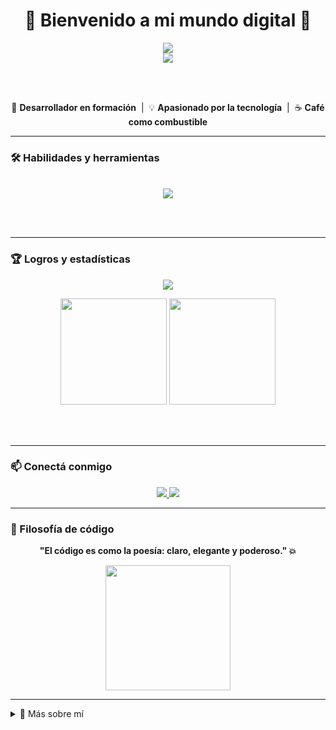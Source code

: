 <h1 align="center">👾 Bienvenido a mi mundo digital 👾</h1>
<div align="center">
  <img src="https://readme-typing-svg.herokuapp.com?color=00F7FF&center=true&vCenter=true&lines=Hola%2C+soy+Minazuki+%7C+%40Dev-Sot" />
  <br />
  <img src="https://readme-typing-svg.herokuapp.com?color=00F7FF&center=true&vCenter=true&lines=AsAAspirante+a+desarrollador+Full+Stack+%F0%9F%9A%80" />
</div>

<br /><br />

<p align="center">
  🧠 <b>Desarrollador en formación</b> &nbsp;|&nbsp; 💡 <b>Apasionado por la tecnología</b> &nbsp;|&nbsp; ☕ <b>Café como combustible</b>
</p>

---

### 🛠️ Habilidades y herramientas

<br />

<div align="center">
  <img src="https://skillicons.dev/icons?i=python,java,js,html,css,sql,vscode,eclipse,git" />
</div>

<br /><br />

---

### 🏆 Logros y estadísticas

<p align="center">
  <img src="https://github-profile-trophy.vercel.app/?username=Dev-Sot&theme=algolia&no-frame=true&row=1&column=7" />
</p>

<div align="center">
  <img height="170px" src="https://github-readme-stats.vercel.app/api?username=Dev-Sot&show_icons=true&theme=tokyonight&count_private=true" />
  <img height="170px" src="https://github-readme-stats.vercel.app/api/top-langs/?username=Dev-Sot&layout=compact&theme=tokyonight" />
</div>

<br /><br />

---

### 📫 Conectá conmigo

<p align="center">
  <a href="https://linkedin.com/in/Dev-Sot" target="_blank">
    <img src="https://img.shields.io/badge/LinkedIn-0A66C2?style=for-the-badge&logo=linkedin&logoColor=white" />
  </a>
  <a href="mailto:tucorreo@gmail.com" target="_blank">
    <img src="https://img.shields.io/badge/Gmail-D14836?style=for-the-badge&logo=gmail&logoColor=white" />
  </a>
</p>

---

### 🧠 Filosofía de código

<p align="center">
  <b>"El código es como la poesía: claro, elegante y poderoso." 💥</b>
</p>

<p align="center">
  <img src="https://media.giphy.com/media/2A75RyXVzzSI2bx4Gj/giphy.gif" height="200px"/>
</p>

---

<details>
  <summary>📁 Más sobre mí</summary>

```yaml
nombre: Minazuki
alias: @Dev-Sot
lenguajes:
  - Python
  - Java
  - JavaScript (aprendiendo)
  - SQL (aprendiendo)
  - HTML & CSS (aprendiendo)
IDE_favoritos:
  - VSCode
  - Eclipse
pasatiempos:
  - Programar proyectos creativos
  - Juegos indie y retro
  - Café + código
